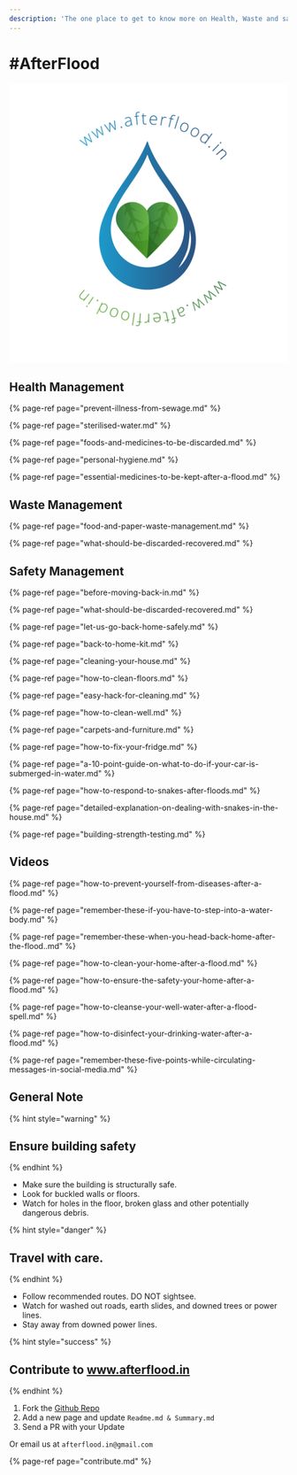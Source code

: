 ```yaml
---
description: 'The one place to get to know more on Health, Waste and safety management.'
---
```


# \#AfterFlood

![](.gitbook/assets/afterflood-logo-01.png)

## Health Management

{% page-ref page="prevent-illness-from-sewage.md" %}

{% page-ref page="sterilised-water.md" %}

{% page-ref page="foods-and-medicines-to-be-discarded.md" %}

{% page-ref page="personal-hygiene.md" %}

{% page-ref page="essential-medicines-to-be-kept-after-a-flood.md" %}

## Waste Management

{% page-ref page="food-and-paper-waste-management.md" %}

{% page-ref page="what-should-be-discarded-recovered.md" %}

## Safety  Management

{% page-ref page="before-moving-back-in.md" %}

{% page-ref page="what-should-be-discarded-recovered.md" %}

{% page-ref page="let-us-go-back-home-safely.md" %}

{% page-ref page="back-to-home-kit.md" %}

{% page-ref page="cleaning-your-house.md" %}

{% page-ref page="how-to-clean-floors.md" %}

{% page-ref page="easy-hack-for-cleaning.md" %}

{% page-ref page="how-to-clean-well.md" %}

{% page-ref page="carpets-and-furniture.md" %}

{% page-ref page="how-to-fix-your-fridge.md" %}

{% page-ref page="a-10-point-guide-on-what-to-do-if-your-car-is-submerged-in-water.md" %}

{% page-ref page="how-to-respond-to-snakes-after-floods.md" %}

{% page-ref page="detailed-explanation-on-dealing-with-snakes-in-the-house.md" %}

{% page-ref page="building-strength-testing.md" %}

## Videos

{% page-ref page="how-to-prevent-yourself-from-diseases-after-a-flood.md" %}

{% page-ref page="remember-these-if-you-have-to-step-into-a-water-body.md" %}

{% page-ref page="remember-these-when-you-head-back-home-after-the-flood..md" %}

{% page-ref page="how-to-clean-your-home-after-a-flood.md" %}

{% page-ref page="how-to-ensure-the-safety-your-home-after-a-flood.md" %}

{% page-ref page="how-to-cleanse-your-well-water-after-a-flood-spell.md" %}

{% page-ref page="how-to-disinfect-your-drinking-water-after-a-flood.md" %}

{% page-ref page="remember-these-five-points-while-circulating-messages-in-social-media.md" %}

## General Note

{% hint style="warning" %}
## Ensure building safety
{% endhint %}

* Make sure the building is structurally safe.
* Look for buckled walls or floors.
* Watch for holes in the floor, broken glass and other potentially dangerous debris.

{% hint style="danger" %}
## **Travel with care.**
{% endhint %}

* Follow recommended routes. DO NOT sightsee.
* Watch for washed out roads, earth slides, and downed trees or power lines.
* Stay away from downed power lines.

{% hint style="success" %}
## Contribute to www.afterflood.in
{% endhint %}

1. Fork the [Github Repo](https://github.com/afterflood/afterflood.in)
2. Add a new page and update `Readme.md & Summary.md`
3. Send a PR with your Update

Or email us at `afterflood.in@gmail.com`   


{% page-ref page="contribute.md" %}
